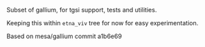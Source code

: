 Subset of gallium, for tgsi support, tests and utilities.

Keeping this within `etna_viv` tree for now for easy experimentation.

Based on mesa/gallium commit a1b6e69

